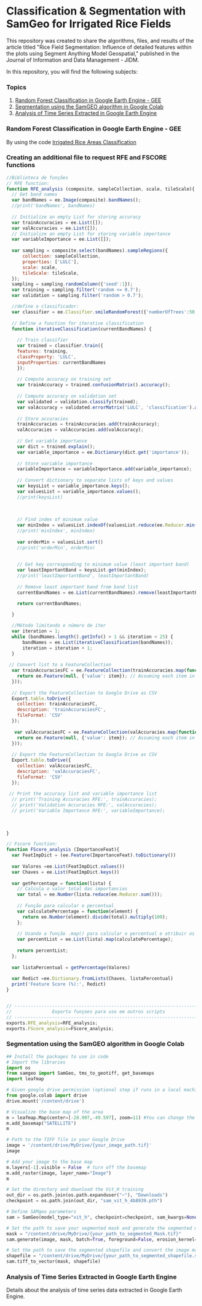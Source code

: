 # Classification & Segmentation with SamGeo for Irrigated Rice Fields

This repository was created to share the algorithms, files, and results of the article titled "Rice Field Segmentation: Influence of detailed features within the plots using Segment Anything Model Geospatial," published in the Journal of Information and Data Management - JIDM.

In this repository, you will find the following subjects:

### Topics

1. [Random Forest Classification in Google Earth Engine - GEE](#random-forest-classification)
2. [Segmentation using the SamGEO algorithm in Google Colab](#segmentation-with-samgeo)
3. [Analysis of Time Series Extracted in Google Earth Engine](#time-series-analysis)

### Random Forest Classification in Google Earth Engine - GEE

By using the code [Irrigated Rice Areas Classification](RiceAreasClassification.js)

### Creating an additional file to request RFE and FSCORE functions
```javascript
//Biblioteca de funções
// RFE function:
function RFE_analysis (composite, sampleCollection, scale, tileScale){  
  // Get band names
  var bandNames = ee.Image(composite).bandNames();
  //print('bandNames', bandNames)
  
  // Initialize an empty List for storing accuracy
  var trainAccuracies = ee.List([]);
  var valAccuracies = ee.List([]);
  // Initialize an empty List for storing variable importance
  var variableImportance = ee.List([]);
  
  var sampling = composite.select(bandNames).sampleRegions({
      collection: sampleCollection,
      properties: ['LULC'],
      scale: scale,
      tileScale: tileScale,
  });
  sampling = sampling.randomColumn({'seed':1});
  var training = sampling.filter('random <= 0.7');
  var validation = sampling.filter('random > 0.7');

  //define o classificador:
  var classifier = ee.Classifier.smileRandomForest({'numberOfTrees':50, 'seed':1});
  
  // Define a function for iterative classification
  function iterativeClassification(currentBandNames) {
    
    // Train classifier
    var trained = classifier.train({
    features: training,
    classProperty: 'LULC',
    inputProperties: currentBandNames
    });
  
    // Compute accuracy on training set
    var trainAccuracy = trained.confusionMatrix().accuracy();
  
    // Compute accuracy on validation set
    var validated = validation.classify(trained);
    var valAccuracy = validated.errorMatrix('LULC', 'classification').accuracy();
  
    // Store accuracies
    trainAccuracies = trainAccuracies.add(trainAccuracy);
    valAccuracies = valAccuracies.add(valAccuracy);
  
    // Get variable importance
    var dict = trained.explain();
    var variable_importance = ee.Dictionary(dict.get('importance'));
  
    // Store variable importance
    variableImportance = variableImportance.add(variable_importance);
  
    // Convert dictionary to separate lists of keys and values
    var keysList = variable_importance.keys();
    var valuesList = variable_importance.values();
    //print(keysList)
    
    
    
    // Find index of minimum value
    var minIndex = valuesList.indexOf(valuesList.reduce(ee.Reducer.min()));
    //print('minIndex', minIndex)
    
    var orderMin = valuesList.sort()
    //print('orderMin', orderMin)
    
    
    // Get key corresponding to minimum value (least important band)
    var leastImportantBand = keysList.get(minIndex);
    //print('leastImportantBand', leastImportantBand)
    
    // Remove least important band from band list
    currentBandNames = ee.List(currentBandNames).remove(leastImportantBand);

    return currentBandNames;
    
  }

  //Método limitando o número de iter
  var iteration = 1;
  while (bandNames.length().getInfo() > 1 && iteration < 25) {
      bandNames = ee.List(iterativeClassification(bandNames));
      iteration = iteration + 1;
  }
 
 // Convert list to a FeatureCollection
  var trainAccuraciesFC = ee.FeatureCollection(trainAccuracies.map(function(item){
    return ee.Feature(null, {'value': item}); // Assuming each item in the list is a value
  }));
  
  // Export the FeatureCollection to Google Drive as CSV
  Export.table.toDrive({
    collection: trainAccuraciesFC,
    description: 'trainAccuraciesFC',
    fileFormat: 'CSV'
  });
 
   var valAccuraciesFC = ee.FeatureCollection(valAccuracies.map(function(item){
    return ee.Feature(null, {'value': item}); // Assuming each item in the list is a value
  }));
  
  // Export the FeatureCollection to Google Drive as CSV
  Export.table.toDrive({
    collection: valAccuraciesFC,
    description: 'valAccuraciesFC',
    fileFormat: 'CSV'
  });
 
 // Print the accuracy list and variable importance list
  // print('Training Accuracies RFE:', trainAccuracies);
  // print('Validation Accuracies RFE:', valAccuracies);
  // print('Variable Importance RFE:', variableImportance);
  
  
  
}

// Fscore function:  
function FScore_analysis (ImportanceFeat){
  var FeatImpDict = (ee.Feature(ImportanceFeat).toDictionary())
  
  var Valores =ee.List(FeatImpDict.values())
  var Chaves = ee.List(FeatImpDict.keys())
  
  var getPercentage = function(lista) {
    // Calcula o valor total das importancias
    var total = ee.Number(lista.reduce(ee.Reducer.sum()));
    
    // Função para calcular o percentual
    var calculatePercentage = function(element) {
      return ee.Number(element).divide(total).multiply(100);
    };
    
    // Usando a função .map() para calcular o percentual e atribuir os resultados a lista
    var percentList = ee.List(lista).map(calculatePercentage);
    
    return percentList;
  };
  
  var listaPercentual = getPercentage(Valores)
  
  var Redict =ee.Dictionary.fromLists(Chaves, listaPercentual)
  print('Feature Score (%):', Redict)
}  


// --------------------------------------------------------------------------------------------
//               Exporta funçoes para uso em outros scripts
// --------------------------------------------------------------------------------------------
exports.RFE_analysis=RFE_analysis;
exports.FScore_analysis=FScore_analysis;

```

### Segmentation using the SamGEO algorithm in Google Colab
```python
## Install the packages to use in code
# Import the libraries
import os
from samgeo import SamGeo, tms_to_geotiff, get_basemaps
import leafmap

# Given google drive permission (optional step if runs in a local machine)
from google.colab import drive
drive.mount('/content/drive')

# Visualize the base map of the area
m = leafmap.Map(center=[-28.907,-49.597], zoom=11) #You can change the coordinates and zoom according to the area
m.add_basemap("SATELLITE")
m

# Path to the TIFF file in your Google Drive
image = '/content/drive/MyDrive/{your_image_path.tif}'
image

# Add your image to the base map
m.layers[-1].visible = False  # turn off the basemap
m.add_raster(image, layer_name="Image")
m

# Set the directory and download the Vit_H training
out_dir = os.path.join(os.path.expanduser("~"), "Downloads")
checkpoint = os.path.join(out_dir, "sam_vit_h_4b8939.pth")

# Define SAMgeo parameters
sam = SamGeo(model_type="vit_h", checkpoint=checkpoint, sam_kwargs=None)

# Set the path to save your segmented mask and generate the segmented mask
mask = "/content/drive/MyDrive/{your_path_to_segmented_Mask.tif}"
sam.generate(image, mask, batch=True, foreground=False, erosion_kernel=(3, 3))

# Set the path to save the segmented shapefile and convert the image mask to a shapefile format
shapefile = "/content/drive/MyDrive/{your_path_to_segmented_shapefile.shp}"
sam.tiff_to_vector(mask, shapefile)
```
### Analysis of Time Series Extracted in Google Earth Engine

Details about the analysis of time series data extracted in Google Earth Engine.

